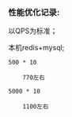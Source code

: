 ### 性能优化记录:
以QPS为标准；

本机redis+mysql;

    500 * 10
    
        770左右

    5000 * 10 

        1100左右